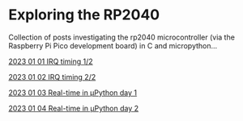 # Exploring the RP2040

Collection of posts investigating the rp2040 microcontroller (via the Raspberry Pi Pico development board) in C and micropython...

[2023 01 01 IRQ timing 1/2](./2023/01/2023-01-01.md)

[2023 01 02 IRQ timing 2/2](./2023/01/2023-01-02.md)

[2023 01 03 Real-time in µPython day 1](./2023/01/2023-01-03.md)

[2023 01 04 Real-time in µPython day 2](./2023/01/2023-01-04.md)
